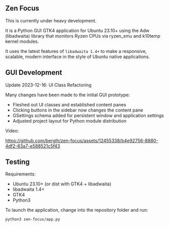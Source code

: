 
## Zen Focus

This is currently under heavy development.

It is a Python GUI GTK4 application for Ubuntu 23.10+ using the Adw (libadwaita) library that monitors Ryzen CPUs via ryzen_smu and k10temp kernel modules.

It uses the latest features of `libadwaita 1.4+` to make a responsive, scalable, modern interface in the style of Ubuntu native applications.

## GUI Development

Update 2023-12-16: UI Class Refactoring

Many changes have been made to the initial GUI prototype:

  - Fleshed out UI classes and established content panes
  - Clicking buttons in the sidebar now changes the content pane
  - GSettings schema added for persistent window and application settings
  - Adjusted project layout for Python module distribution

Video:

https://github.com/berglh/zen-focus/assets/12455338/b4e92756-8880-4df2-83a7-e588521c5f43

## Testing

Requirements:

  - Ubuntu 23.10+ (or dist with GTK4 + libadwaita)
  - libadwaita 1.4+
  - GTK4
  - Python3

To launch the application, change into the repository folder and run:

```
python3 zen-focus/app.py 
```
